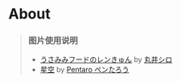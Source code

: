 # About
> ### 图片使用说明
> - [うさみみフードのレンきゅん](https://www.pixiv.net/artworks/84408885) by [丸井シロ](https://www.pixiv.net/users/2258616)
> - [星空](https://www.pixiv.net/artworks/121372573) by [Pentaro ペンたろう](https://www.pixiv.net/users/85643940)
